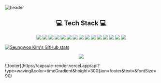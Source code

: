 ![header](https://capsule-render.vercel.app/api?type=waving&color=timeGradient&height=300&section=header&text=Seungwoo%20Kim&fontSize=90)


<h2 align='center'>💻 Tech Stack 💻 </h2>

<p align='center'>
  <img src="https://img.shields.io/badge/python-3776AB?style=for-the-badge&logo=python&logoColor=white" />
  <img src="https://img.shields.io/badge/Jupyter-f37626?style=for-the-badge&logo=Jupyter&logoColor=white" />
  <img src="https://img.shields.io/badge/JavaScript-F7DF1E?style=for-the-badge&logo=JavaScript&logoColor=black" />
  <img src="https://img.shields.io/badge/HTML5-e34f26?style=for-the-badge&logo=HTML5&logoColor=white" />
  <img src="https://img.shields.io/badge/CSS3-1572b6?style=for-the-badge&logo=CSS3&logoColor=white" />
  <img src="(https://img.shields.io/badge/React-61DAFB?style=for-the-badge&logo=React&logoColor=black" />
  <img src="https://img.shields.io/badge/nodejs-339933?style=for-the-badge&logo=Node.js&logoColor=white" />
  <img src="https://img.shields.io/badge/Express-000000?style=for-the-badge&logo=Express&logoColor=white" />
  <img src="https://img.shields.io/badge/MongoDB-47A248?style=for-the-badge&logo=MongoDB&logoColor=white" />
  <img src="https://img.shields.io/badge/MySQL-4479a1?style=for-the-badge&logo=MySQL&logoColor=white" />
  <img src="https://img.shields.io/badge/GraphQL-E10098?style=for-the-badge&logo=GraphQL&logoColor=white" />
  <img src="(https://img.shields.io/badge/Apollo%20GraphQL-311c87?style=for-the-badge&logo=Apollo%20GraphQL&logoColor=white" />
  <img src="https://img.shields.io/badge/Prisma-2d3748?style=for-the-badge&logo=Prisma&logoColor=white" />
  <img src="https://img.shields.io/badge/AWS-232f3e?style=for-the-badge&logo=Amazon%20AWS&logoColor=white" />
  <img src="https://img.shields.io/badge/C-a8b9cc?style=for-the-badge&logo=C&logoColor=white" />
</p>

[![Seungwoo Kim's GitHub stats](https://github-readme-stats.vercel.app/api?username=seungwooKim99)](https://github.com/anuraghazra/github-readme-stats)

<p align='center'>
  <img src="https://hits.seeyoufarm.com/api/count/incr/badge.svg?url=https%3A%2F%2Fgithub.com%2FseungwooKim99&count_bg=%2379C83D&title_bg=%23555555&icon=&icon_color=%23FFFFFF&title=hits&edge_flat=false" />
</p>
</p>
![footer](https://capsule-render.vercel.app/api?type=waving&color=timeGradient&height=300&section=footer&text=&fontSize=90)
